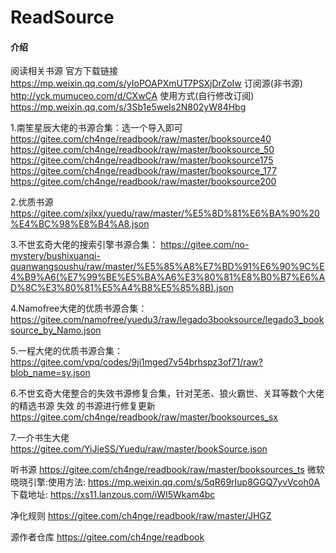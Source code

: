 # ReadSource

#### 介绍
阅读相关书源
官方下载链接
https://mp.weixin.qq.com/s/yIoPOAPXmUT7PSXjDrZoIw
订阅源(非书源)
http://yck.mumuceo.com/d/CXwCA
    使用方式(自行修改订阅)
    https://mp.weixin.qq.com/s/3Sb1e5weIs2N802yW84Hbg

1.南笙星辰大佬的书源合集：选一个导入即可
https://gitee.com/ch4nge/readbook/raw/master/booksource40
https://gitee.com/ch4nge/readbook/raw/master/booksource_50
https://gitee.com/ch4nge/readbook/raw/master/booksource175
https://gitee.com/ch4nge/readbook/raw/master/booksource_177
https://gitee.com/ch4nge/readbook/raw/master/booksource200

2.优质书源
https://gitee.com/xjlxx/yuedu/raw/master/%E5%8D%81%E6%BA%90%20%E4%BC%98%E8%B4%A8.json

3.不世玄奇大佬的搜索引擎书源合集：
https://gitee.com/no-mystery/bushixuanqi-quanwangsoushu/raw/master/%E5%85%A8%E7%BD%91%E6%90%9C%E4%B9%A6(%E7%99%BE%E5%BA%A6%E3%80%81%E8%B0%B7%E6%AD%8C%E3%80%81%E5%A4%B8%E5%85%8B).json

4.Namofree大佬的优质书源合集：
https://gitee.com/namofree/yuedu3/raw/legado3booksource/legado3_booksource_by_Namo.json

5.一程大佬的优质书源合集：
https://gitee.com/vpq/codes/9ji1mged7v54brhspz3of71/raw?blob_name=sy.json

6.不世玄奇大佬整合的失效书源修复合集，针对芜恙、狼火霸世、关耳等数个大佬的精选书源 失效 的书源进行修复更新
https://gitee.com/ch4nge/readbook/raw/master/booksources_sx

7.一介书生大佬
https://gitee.com/YiJieSS/Yuedu/raw/master/bookSource.json

听书源
https://gitee.com/ch4nge/readbook/raw/master/booksources_ts
微软晓晓引擎:使用方法:
https://mp.weixin.qq.com/s/5qR69rIup8GGQ7yvVcoh0A
下载地址:
https://xs11.lanzous.com/iWI5Wkam4bc


净化规则
https://gitee.com/ch4nge/readbook/raw/master/JHGZ

源作者仓库
https://gitee.com/ch4nge/readbook